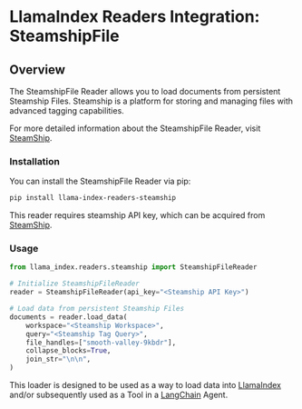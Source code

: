 # LlamaIndex Readers Integration: SteamshipFile

## Overview

The SteamshipFile Reader allows you to load documents from persistent Steamship Files. Steamship is a platform for storing and managing files with advanced tagging capabilities.

For more detailed information about the SteamshipFile Reader, visit [SteamShip](steamship.com).

### Installation

You can install the SteamshipFile Reader via pip:

```bash
pip install llama-index-readers-steamship
```

This reader requires steamship API key, which can be acquired from [SteamShip](steamship.com).

### Usage

```python
from llama_index.readers.steamship import SteamshipFileReader

# Initialize SteamshipFileReader
reader = SteamshipFileReader(api_key="<Steamship API Key>")

# Load data from persistent Steamship Files
documents = reader.load_data(
    workspace="<Steamship Workspace>",
    query="<Steamship Tag Query>",
    file_handles=["smooth-valley-9kbdr"],
    collapse_blocks=True,
    join_str="\n\n",
)
```

This loader is designed to be used as a way to load data into
[LlamaIndex](https://github.com/run-llama/llama_index/tree/main/llama_index) and/or subsequently
used as a Tool in a [LangChain](https://github.com/hwchase17/langchain) Agent.
